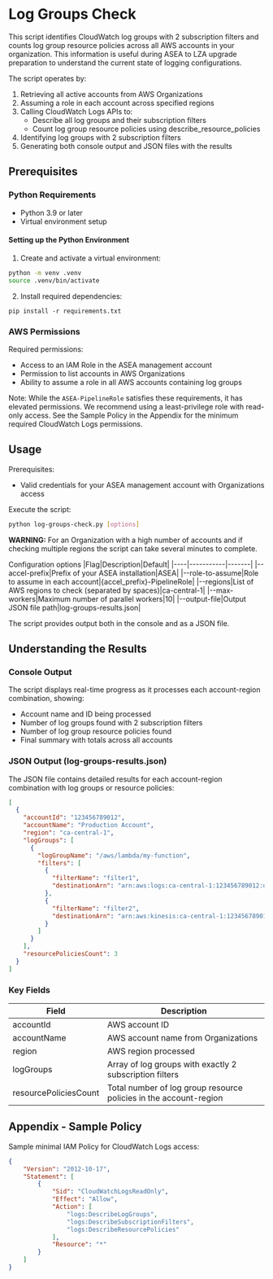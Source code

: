 # Log Groups Check

This script identifies CloudWatch log groups with 2 subscription filters and counts log group resource policies across all AWS accounts in your organization. This information is useful during ASEA to LZA upgrade preparation to understand the current state of logging configurations.

The script operates by:
1. Retrieving all active accounts from AWS Organizations
2. Assuming a role in each account across specified regions
3. Calling CloudWatch Logs APIs to:
   - Describe all log groups and their subscription filters
   - Count log group resource policies using describe_resource_policies
4. Identifying log groups with 2 subscription filters
5. Generating both console output and JSON files with the results

## Prerequisites

### Python Requirements
- Python 3.9 or later
- Virtual environment setup

#### Setting up the Python Environment

1. Create and activate a virtual environment:
```bash
python -m venv .venv
source .venv/bin/activate
```

2. Install required dependencies:
```
pip install -r requirements.txt
```

### AWS Permissions

Required permissions:
- Access to an IAM Role in the ASEA management account
- Permission to list accounts in AWS Organizations
- Ability to assume a role in all AWS accounts containing log groups

Note: While the `ASEA-PipelineRole` satisfies these requirements, it has elevated permissions. We recommend using a least-privilege role with read-only access. See the Sample Policy in the Appendix for the minimum required CloudWatch Logs permissions.

## Usage

Prerequisites:
- Valid credentials for your ASEA management account with Organizations access

Execute the script:
```bash
python log-groups-check.py [options]
```

**WARNING:** For an Organization with a high number of accounts and if checking multiple regions the script can take several minutes to complete.

Configuration options
|Flag|Description|Default|
|----|-----------|-------|
|--accel-prefix|Prefix of your ASEA installation|ASEA|
|--role-to-assume|Role to assume in each account|{accel_prefix}-PipelineRole|
|--regions|List of AWS regions to check (separated by spaces)|ca-central-1|
|--max-workers|Maximum number of parallel workers|10|
|--output-file|Output JSON file path|log-groups-results.json|

The script provides output both in the console and as a JSON file.

## Understanding the Results

### Console Output
The script displays real-time progress as it processes each account-region combination, showing:
- Account name and ID being processed
- Number of log groups found with 2 subscription filters
- Number of log group resource policies found
- Final summary with totals across all accounts

### JSON Output (log-groups-results.json)
The JSON file contains detailed results for each account-region combination with log groups or resource policies:

```json
[
  {
    "accountId": "123456789012",
    "accountName": "Production Account",
    "region": "ca-central-1",
    "logGroups": [
      {
        "logGroupName": "/aws/lambda/my-function",
        "filters": [
          {
            "filterName": "filter1",
            "destinationArn": "arn:aws:logs:ca-central-1:123456789012:destination:my-destination"
          },
          {
            "filterName": "filter2",
            "destinationArn": "arn:aws:kinesis:ca-central-1:123456789012:stream/my-stream"
          }
        ]
      }
    ],
    "resourcePoliciesCount": 3
  }
]
```

### Key Fields
|Field|Description|
|-----|-----------|
|accountId|AWS account ID|
|accountName|AWS account name from Organizations|
|region|AWS region processed|
|logGroups|Array of log groups with exactly 2 subscription filters|
|resourcePoliciesCount|Total number of log group resource policies in the account-region|




## Appendix - Sample Policy

Sample minimal IAM Policy for CloudWatch Logs access:

```json
{
    "Version": "2012-10-17",
    "Statement": [
        {
            "Sid": "CloudWatchLogsReadOnly",
            "Effect": "Allow",
            "Action": [
                "logs:DescribeLogGroups",
                "logs:DescribeSubscriptionFilters",
                "logs:DescribeResourcePolicies"
            ],
            "Resource": "*"
        }
    ]
}
```
